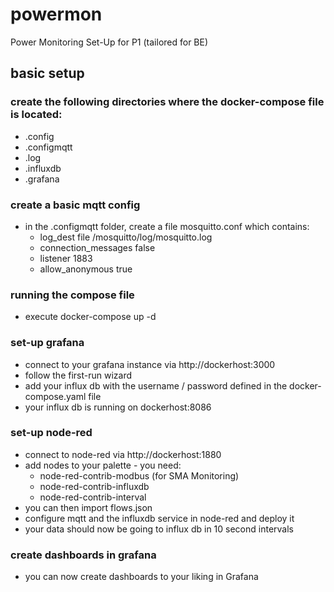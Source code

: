 # powermon
Power Monitoring Set-Up for P1 (tailored for BE)
## basic setup
### create the following directories where the docker-compose file is located:
* .config
* .configmqtt
* .log
* .influxdb
* .grafana
### create a basic mqtt config
* in the .configmqtt folder, create a file mosquitto.conf which contains:
  * log_dest file /mosquitto/log/mosquitto.log
  * connection_messages false
  * listener 1883
  * allow_anonymous true
### running the compose file
* execute docker-compose up -d
### set-up grafana
* connect to your grafana instance via http://dockerhost:3000
* follow the first-run wizard
* add your influx db with the username / password defined in the docker-compose.yaml file
* your influx db is running on dockerhost:8086
### set-up node-red
* connect to node-red via http://dockerhost:1880
* add nodes to your palette - you need:
  * node-red-contrib-modbus (for SMA Monitoring)
  * node-red-contrib-influxdb
  * node-red-contrib-interval
* you can then import flows.json
* configure mqtt and the influxdb service in node-red and deploy it
* your data should now be going to influx db in 10 second intervals
### create dashboards in grafana
* you can now create dashboards to your liking in Grafana
